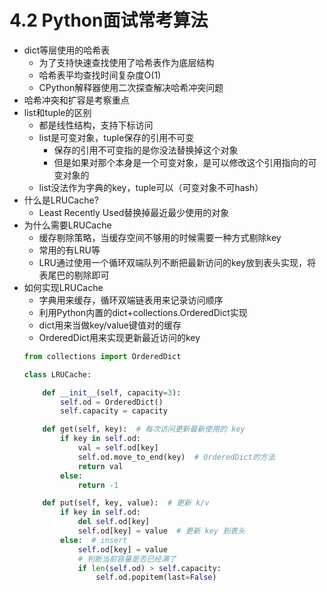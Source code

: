 # 4.2 Python面试常考算法

- dict等层使用的哈希表
	- 为了支持快速查找使用了哈希表作为底层结构
	- 哈希表平均查找时间复杂度O(1)
	- CPython解释器使用二次探查解决哈希冲突问题
- 哈希冲突和扩容是考察重点
- list和tuple的区别
	- 都是线性结构，支持下标访问
	- list是可变对象，tuple保存的引用不可变
		- 保存的引用不可变指的是你没法替换掉这个对象
		- 但是如果对那个本身是一个可变对象，是可以修改这个引用指向的可变对象的
	- list没法作为字典的key，tuple可以（可变对象不可hash） 
- 什么是LRUCache?
	- Least Recently Used替换掉最近最少使用的对象 
- 为什么需要LRUCache
	- 缓存剔除策略，当缓存空间不够用的时候需要一种方式剔除key
	- 常用的有LRU等
	- LRU通过使用一个循环双端队列不断把最新访问的key放到表头实现，将表尾巴的剔除即可
- 如何实现LRUCache
	- 字典用来缓存，循环双端链表用来记录访问顺序
	- 利用Python内置的dict+collections.OrderedDict实现
	- dict用来当做key/value键值对的缓存
	- OrderedDict用来实现更新最近访问的key
	```python
	from collections import OrderedDict
	
	class LRUCache:
	
	    def __init__(self, capacity=3):
	        self.od = OrderedDict()
	        self.capacity = capacity
	
	    def get(self, key):  # 每次访问更新最新使用的 key
	        if key in self.od:
	            val = self.od[key]
	            self.od.move_to_end(key)  # OrderedDict的方法
	            return val
	        else:
	            return -1
	
	    def put(self, key, value):  # 更新 k/v
	        if key in self.od:
	            del self.od[key]
	            self.od[key] = value  # 更新 key 到表头
	        else:  # insert
	            self.od[key] = value
	            # 判断当前容量是否已经满了
	            if len(self.od) > self.capacity:
	                self.od.popitem(last=False)
	```